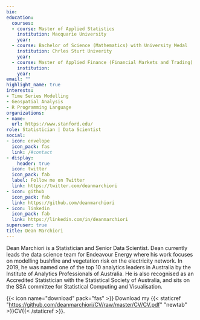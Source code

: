 ```yaml
---
bio: 
education:
  courses:
  - course: Master of Applied Statistics
    institution: Macquarie University
    year: 
  - course: Bachelor of Science (Mathematics) with University Medal 
    institution: Chrles Sturt Univerity
    year: 
  - course: Master of Applied Finance (Financial Markets and Trading)
    institution: 
    year: 
email: ""
highlight_name: true
interests:
- Time Series Modelling
- Geospatial Analysis
- R Programming Language
organizations:
- name: 
  url: https://www.stanford.edu/
role: Statistician | Data Scientist
social:
- icon: envelope
  icon_pack: fas
  link: /#contact
- display:
    header: true
  icon: twitter
  icon_pack: fab
  label: Follow me on Twitter
  link: https://twitter.com/deanmarchiori
- icon: github
  icon_pack: fab
  link: https://github.com/deanmarchiori
- icon: linkedin
  icon_pack: fab
  link: https://linkedin.com/in/deanmarchiori
superuser: true
title: Dean Marchiori
---
```


Dean Marchiori is a Statistician and Senior Data Scientist. Dean currently leads the data science team for Endeavour Energy where his work focuses on modelling bushfire and vegetation risk on the electricity network. In 2019, he was named one of the top 10 analytics leaders in Australia by the Institute of Analytics Professionals of Australia. He is also recognised as an Accredited Statistician with the Statistical Society of Australia, and sits on the SSA committee for Statistical Computing and Visualisation.

{{< icon name="download" pack="fas" >}} Download my {{< staticref "https://github.com/deanmarchiori/CV/raw/master/CV/CV.pdf" "newtab" >}}CV{{< /staticref >}}.

